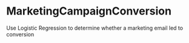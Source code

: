 # MarketingCampaignConversion
Use Logistic Regression to determine whether a marketing email led to conversion

